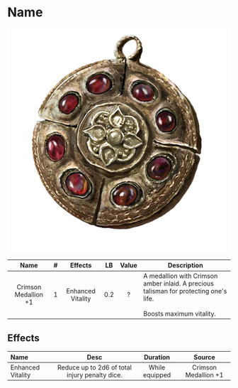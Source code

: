 # Name

![Copyrighted Image](CrimsonMedallion+1.png)

|         Name         | # |      Effects      | LB | Value | Description                                                                                                               |
| :------------------: | :-: | :---------------: | :-: | :---: | ------------------------------------------------------------------------------------------------------------------------- |
| Crimson Medallion +1 | 1 | Enhanced Vitality | 0.2 |   ?   | A medallion with Crimson amber inlaid. A precious talisman for protecting one's life.<br /><br />Boosts maximum vitality. |

## Effects

| Name              |                      Desc                      |    Duration    |        Source        |
| :---------------- | :--------------------------------------------: | :------------: | :------------------: |
| Enhanced Vitality | Reduce up to 2d6 of total injury penalty dice. | While equipped | Crimson Medallion +1 |

